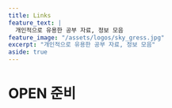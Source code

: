 ```yaml
---
title: Links
feature_text: |
  개인적으로 유용한 공부 자료, 정보 모음
feature_image: "/assets/logos/sky_gress.jpg"
excerpt: "개인적으로 유용한 공부 자료, 정보 모음"
aside: true
---
```


# OPEN 준비
